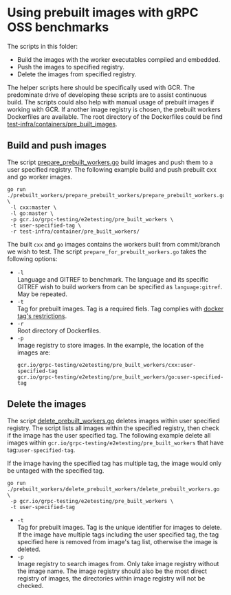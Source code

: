 # Using prebuilt images with gRPC OSS benchmarks

The scripts in this folder:
* Build the images with the worker executables compiled and embedded.
* Push the images to specified registry.
* Delete the images from specified registry.

The helper scripts here should be specifically used with GCR. The predominate drive of developing these
scripts are to assist continuous build. The scripts could also help with manual usage
of prebuilt images if working with GCR. If another image registry is chosen, the prebuilt workers Dockerfiles are available. The root directory of the Dockerfiles could be find [test-infra/containers/pre_built_images](test-infra/containers/pre_built_images).

## Build and push images

The script [prepare_prebuilt_workers.go](pre_built_workers/prepare_prebuilt_workers.go) 
build images and push them to a user specified registry. 
The following example build and push prebuilt cxx and go worker images.
```
go run ./prebuilt_workers/prepare_prebuilt_workers/prepare_prebuilt_workers.go \
 -l cxx:master \
 -l go:master \
 -p gcr.io/grpc-testing/e2etesting/pre_built_workers \
 -t user-specified-tag \
 -r test-infra/container/pre_built_workers/
```

The built `cxx` and `go` images contains the workers built from commit/branch we wish 
to test. 
The script `prepare_for_prebuilt_workers.go` takes the following options:
* `-l `<br> Language and GITREF to benchmark. The language and its specific 
GITREF wish to build workers from can be specified as `language:gitref`.
May be repeated.
* `-t` <br> Tag for prebuilt images. Tag is a required fiels. Tag complies with 
[docker tag's restrictions](https://docs.docker.com/engine/reference/commandline/tag/#extended-description). 
* `-r` <br> Root directory of Dockerfiles.
* `-p` <br> Image registry to store images. In the example, the location of the
images are:
  ```
  gcr.io/grpc-testing/e2etesting/pre_built_workers/cxx:user-specified-tag
  gcr.io/grpc-testing/e2etesting/pre_built_workers/go:user-specified-tag
  ```

## Delete the images

The script [delete_prebuilt_workers.go](prebuilt_workers/delete_prebuilt_workers.go) 
deletes images within user specified registry. The script lists all images
within the specified registry, then check if the image has the user specified 
tag.
The following example delete all images within 
`gcr.io/grpc-testing/e2etesting/pre_built_workers` that have 
tag:`user-specified-tag`.

If the image having the specified tag has multiple tag, the image would only be untaged with the specified tag.

```
go run ./prebuilt_workers/delete_prebuilt_workers/delete_prebuilt_workers.go \
 -p gcr.io/grpc-testing/e2etesting/pre_built_workers \
 -t user-specified-tag
```

* `-t` <br> Tag for prebuilt images. Tag is the unique identifier for images to 
delete. If the image have multiple tags including the user specified
tag, the tag specified here is removed from image's tag list, otherwise the 
image is deleted.
* `-p` <br> Image registry to search images from. Only take image registry
without the image name. The image registry should also be the most direct 
registry of images, the directories within image registry will not be checked.

